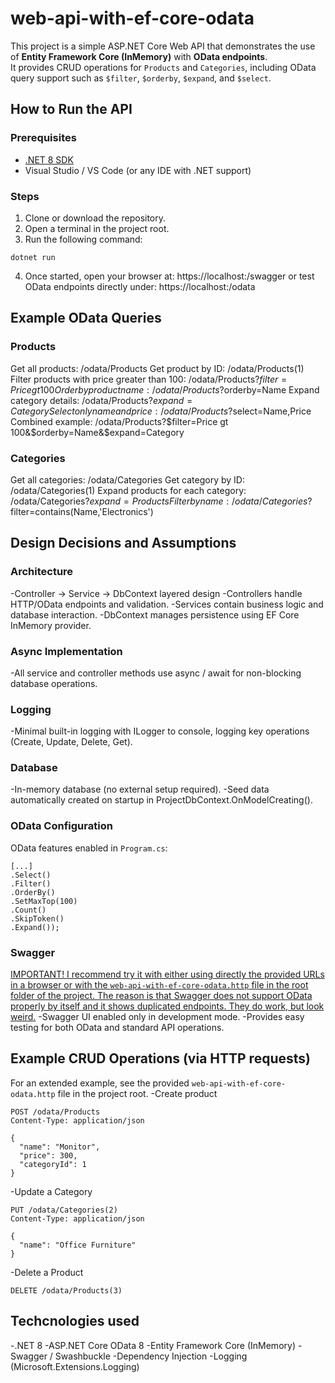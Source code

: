﻿# web-api-with-ef-core-odata

This project is a simple ASP.NET Core Web API that demonstrates the use of **Entity Framework Core (InMemory)** with **OData endpoints**.  
It provides CRUD operations for `Products` and `Categories`, including OData query support such as `$filter`, `$orderby`, `$expand`, and `$select`.

## How to Run the API

### Prerequisites
- [.NET 8 SDK](https://dotnet.microsoft.com/en-us/download)
- Visual Studio / VS Code (or any IDE with .NET support)

### Steps
1. Clone or download the repository.
2. Open a terminal in the project root.
3. Run the following command:
```
dotnet run
```
4. Once started, open your browser at: 
https://localhost:<port>/swagger 
or test OData endpoints directly under:
https://localhost:<port>/odata

## Example OData Queries

### Products
Get all products:								/odata/Products
Get product by ID:								/odata/Products(1)
Filter products with price greater than 100:	/odata/Products?$filter=Price gt 100
Order by product name:							/odata/Products?$orderby=Name
Expand category details:						/odata/Products?$expand=Category
Select only name and price:						/odata/Products?$select=Name,Price
Combined example:								/odata/Products?$filter=Price gt 100&$orderby=Name&$expand=Category

### Categories
Get all categories:					/odata/Categories
Get category by ID:					/odata/Categories(1)
Expand products for each category:	/odata/Categories?$expand=Products
Filter by name:						/odata/Categories?$filter=contains(Name,'Electronics')

## Design Decisions and Assumptions

### Architecture
-Controller → Service → DbContext layered design
	-Controllers handle HTTP/OData endpoints and validation.
	-Services contain business logic and database interaction.
	-DbContext manages persistence using EF Core InMemory provider.

### Async Implementation
-All service and controller methods use async / await for non-blocking database operations.

### Logging
-Minimal built-in logging with ILogger<T> to console, logging key operations (Create, Update, Delete, Get).

### Database
-In-memory database (no external setup required).
-Seed data automatically created on startup in ProjectDbContext.OnModelCreating().

### OData Configuration
OData features enabled in `Program.cs`:
```
[...]
.Select()
.Filter()
.OrderBy()
.SetMaxTop(100)
.Count()
.SkipToken()
.Expand());
```

### Swagger
<ins>IMPORTANT! I recommend try it with either using directly the provided URLs in a browser or with the `web-api-with-ef-core-odata.http` file in the root folder of the project. The reason is that Swagger does not support OData properly by itself and it shows duplicated endpoints. They do work, but look weird.</ins>
-Swagger UI enabled only in development mode.
-Provides easy testing for both OData and standard API operations.

## Example CRUD Operations (via HTTP requests)
For an extended example, see the provided `web-api-with-ef-core-odata.http` file in the project root.
-Create product
```
POST /odata/Products
Content-Type: application/json

{
  "name": "Monitor",
  "price": 300,
  "categoryId": 1
}
```
-Update a Category
```
PUT /odata/Categories(2)
Content-Type: application/json

{
  "name": "Office Furniture"
}
```
-Delete a Product
```
DELETE /odata/Products(3)
```

## Techcnologies used
-.NET 8
-ASP.NET Core OData 8
-Entity Framework Core (InMemory)
-Swagger / Swashbuckle
-Dependency Injection
-Logging (Microsoft.Extensions.Logging)